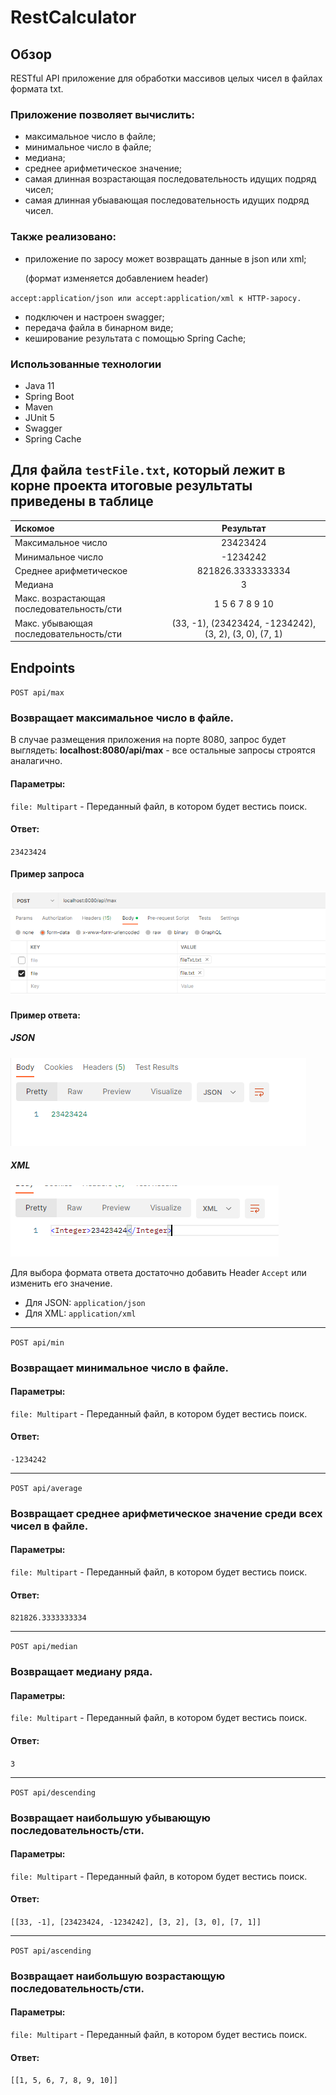 # RestCalculator
## Обзор 
RESTful API приложение для обработки массивов целых чисел в файлах формата txt.

### Приложение позволяет вычислить:
*  максимальное число в файле;
*  минимальное число в файле;
* медиана;
* среднее арифметическое значение;
* самая длинная возрастающая последовательность идущих подряд чисел;
* самая длинная убыавающая последовательность идущих подряд чисел.

### Также реализовано:
* приложение по заросу может возвращать данные в json или xml;

  (формат изменяется добавлением header)

`
accept:application/json или accept:application/xml к HTTP-заросу.
`
* подключен и настроен swagger;
* передача файла в бинарном виде;
* кеширование результата с помощью Spring Cache;

### Использованные технологии
* Java 11
* Spring Boot
* Maven
* JUnit 5
* Swagger
* Spring Cache

## Для файла  `testFile.txt`, который лежит в корне проекта итоговые результаты приведены в таблице
| Искомое                                       |                        Результат                        |
|:----------------------------------------------|:-------------------------------------------------------:|
| Максимальное число                            |                        23423424                         |
| Минимальное число                             |                        -1234242                         |
| Среднее арифметическое                        |                    821826.3333333334                    |
| Медиана                                       |                            3                            |
| Макс. возрастающая последовательность/сти     |                     1 5 6 7 8 9 10                      |
| Макс. убывающая последовательность/сти        | (33, -1),  (23423424, -1234242), (3, 2), (3, 0), (7, 1) |

## Endpoints
`POST api/max` 
### Возвращает максимальное число в файле.
В случае размещения приложения на порте 8080, запрос будет выглядеть:
**localhost:8080/api/max** - все остальные запросы строятся аналагично.
#### Параметры:
`file: Multipart` - Переданный файл, в котором будет вестись поиск.
#### Ответ:
`23423424`

#### Пример запроса 
![request.png](imagesForREADME/request.png)

#### Пример ответа:
##### JSON
![responseJSON.png](imagesForREADME/responseJSON.png)

##### XML
![responseXML.png](imagesForREADME/responseXML.png)

Для выбора формата ответа достаточно добавить Header `Accept` или изменить его значение.

* Для JSON: `application/json`
* Для XML: `application/xml`
---
`POST api/min`
### Возвращает минимальное число в файле.
#### Параметры:
`file: Multipart` - Переданный файл, в котором будет вестись поиск.
#### Ответ:
 `-1234242` 

 ---
`POST api/average`
### Возвращает среднее арифметическое значение среди всех чисел в файле.
#### Параметры:
`file: Multipart` - Переданный файл, в котором будет вестись поиск.
#### Ответ:
`821826.3333333334`

---
`POST api/median`
### Возвращает медиану ряда.
#### Параметры:
`file: Multipart` - Переданный файл, в котором будет вестись поиск.
#### Ответ:
`3`

---
`POST api/descending`
### Возвращает наибольшую убывающую последовательность/сти.
#### Параметры:
`file: Multipart` - Переданный файл, в котором будет вестись поиск.
#### Ответ:
`[[33, -1], [23423424, -1234242], [3, 2], [3, 0], [7, 1]]`

---
`POST api/ascending`
### Возвращает наибольшую возрастающую последовательность/сти.
#### Параметры:
`file: Multipart` - Переданный файл, в котором будет вестись поиск.
#### Ответ:
`[[1, 5, 6, 7, 8, 9, 10]]`
